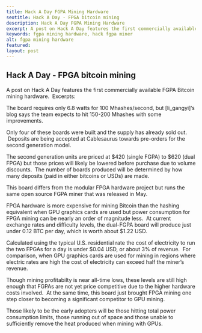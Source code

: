 ```yaml
---
title: Hack A Day FGPA Mining Hardware
seotitle: Hack A Day - FPGA bitcoin mining
description: Hack A Day FGPA Mining Hardware
excerpt: A post on Hack A Day features the first commercially available.
keywords: fgpa mining hardware, hack fgpa miner
alt: fgpa mining hardware
featured: 
layout: post
---
```


<h2>Hack A Day - FPGA bitcoin mining</h2>

<p>A post on Hack A Day features the first commercially available FGPA Bitcoin mining hardware.  Excerpts:<p>

<p>The board requires only 6.8 watts for 100 Mhashes/second, but [li_gangyi]‘s blog says the team expects to hit 150-200 Mhashes with some improvements.<p>

<p>Only four of these boards were built and the supply has already sold out.  Deposits are being accepted at Cablesaurus towards pre-orders for the second generation model.  <p>

<p>The second generation units are priced at $420 (single FGPA) to $620 (dual FPGA) but those prices will likely be lowered before purchase due to volume discounts.  The number of boards produced will be determined by how many deposits (paid in either bitcoins or USDs) are made.<p>

<p>This board differs from the modular FPGA hardware project but runs the same open source FGPA miner that was released in May.<p>

<p>FPGA hardware is more expensive for mining Bitcoin than the hashing equivalent when GPU graphics cards are used but power consumption for FPGA mining can be nearly an order of magnitude less.  At current exchange rates and difficulty levels, the dual-FGPA board will produce just under 0.12 BTC per day, which is worth about $1.22 USD.  <p>

<p>Calculated using the typical U.S. residential rate the cost of electricity to run the two FPGAs for a day is under $0.04 USD, or about 3% of revenue.  For comparison, when GPU graphics cards are used for mining in regions where electric rates are high the cost of electricity can exceed half the miner’s revenue.<p>

<p>Though mining profitabilty is near all-time lows, these levels are still high enough that FGPAs are not yet price competitive due to the higher hardware costs involved.  At the same time, this board just brought FPGA mining one step closer to becoming a significant competitor to GPU mining.  <p>

<p>Those likely to be the early adopters will be those hitting total power consumption limits, those running out of space and those unable to sufficiently remove the heat produced when mining with GPUs.  <p>

